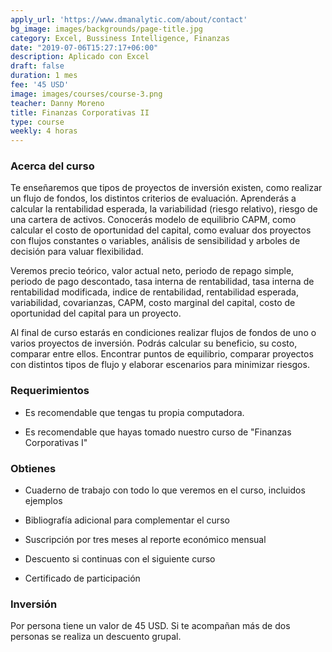 ```yaml
---
apply_url: 'https://www.dmanalytic.com/about/contact'
bg_image: images/backgrounds/page-title.jpg
category: Excel, Bussiness Intelligence, Finanzas
date: "2019-07-06T15:27:17+06:00"
description: Aplicado con Excel
draft: false
duration: 1 mes
fee: '45 USD'
image: images/courses/course-3.png
teacher: Danny Moreno
title: Finanzas Corporativas II
type: course
weekly: 4 horas
---
```



### Acerca del curso

Te enseñaremos que tipos de proyectos de inversión existen, como realizar un flujo de fondos, los distintos criterios de evaluación. Aprenderás a calcular la rentabilidad esperada, la variabilidad (riesgo relativo), riesgo de una cartera de activos. Conocerás modelo de equilibrio CAPM, como calcular el costo de oportunidad del capital, como evaluar dos proyectos con flujos constantes o variables, análisis de sensibilidad y arboles de decisión para valuar flexibilidad.

Veremos precio teórico, valor actual neto, periodo de repago simple, periodo de pago descontado, tasa interna de rentabilidad, tasa interna de rentabilidad modificada, indice de rentabilidad, rentabilidad esperada, variabilidad, covarianzas, CAPM, costo marginal del capital, costo de oportunidad del capital para un proyecto.

Al final de curso estarás en condiciones realizar flujos de fondos de uno o varios proyectos de inversión. Podrás calcular su beneficio, su costo, comparar entre ellos. Encontrar puntos de equilibrio, comparar proyectos con distintos tipos de flujo y elaborar escenarios para minimizar riesgos.

### Requerimientos

* Es recomendable que tengas tu propia computadora.

* Es recomendable que hayas tomado nuestro curso de "Finanzas Corporativas I"

### Obtienes

* Cuaderno de trabajo con todo lo que veremos en el curso, incluidos ejemplos

* Bibliografía adicional para complementar el curso

* Suscripción por tres meses al reporte económico mensual

* Descuento si continuas con el siguiente curso

* Certificado de participación


### Inversión

Por persona tiene un valor de 45 USD. Si te acompañan más de dos personas se realiza un descuento grupal.